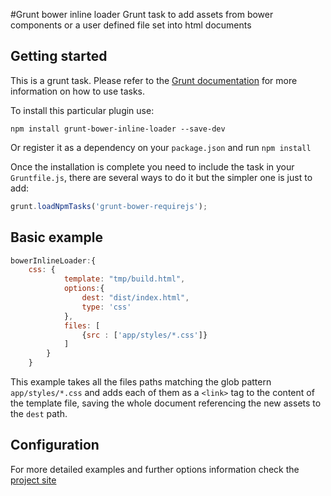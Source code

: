 #Grunt bower inline loader
Grunt task to add assets from bower components or a user defined file set into html documents

## Getting started

This is a grunt task. Please refer to the [Grunt documentation](https://github.com/gruntjs/grunt/blob/devel/docs/getting_started.md) for more information on how to use tasks.

To install this particular plugin use:

```shell
npm install grunt-bower-inline-loader --save-dev
```

Or register it as a dependency on your `package.json` and run `npm install`

Once the installation is complete you need to include the task in your `Gruntfile.js`, there are several ways to do it but the simpler one is just to add:

```js
grunt.loadNpmTasks('grunt-bower-requirejs');
```

## Basic example


```js
bowerInlineLoader:{
    css: {
            template: "tmp/build.html",
            options:{
                dest: "dist/index.html",
                type: 'css'
            },
            files: [
                {src : ['app/styles/*.css']}
            ]
        }
    }
```

This example takes all the files paths matching the glob pattern `app/styles/*.css` and adds each of them as a `<link>` tag to the content of the template file, saving the whole document referencing the new assets to the `dest` path.

## Configuration

For more detailed examples and further options information check the [project site](http://ravenlp.github.io/grunt-bower-inline-loader/)
